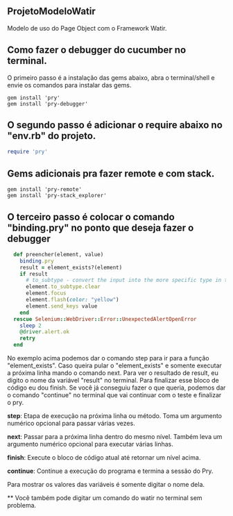 ## ProjetoModeloWatir
Modelo de uso do Page Object com o Framework Watir.


## Como fazer o debugger do cucumber no terminal.
O primeiro passo é a instalação das gems abaixo, abra o terminal/shell e envie os comandos para instalar das gems.
```
gem install 'pry'
gem install 'pry-debugger'
```
## O segundo passo é adicionar o require abaixo no "env.rb" do projeto.
```ruby
require 'pry' 
```
## Gems adicionais pra fazer remote e com stack.
```
gem install 'pry-remote'
gem install 'pry-stack_explorer'
```

## O terceiro passo é colocar o comando "binding.pry" no ponto que deseja fazer o debugger
```ruby
  def preencher(element, value)
    binding.pry
    result = element_exists?(element)
    if result
      # to_subtype - convert the input into the more specific type in text field to clear field.
      element.to_subtype.clear
      element.focus
      element.flash(color: "yellow")
      element.send_keys value
    end
  rescue Selenium::WebDriver::Error::UnexpectedAlertOpenError
    sleep 2
    @driver.alert.ok
    retry
  end
```

No exemplo acima podemos dar o comando step para ir para a função "element_exists".
Caso queira pular o "element_exists" e somente executar a próxima linha mando o comando next.
Para ver o resultado de result, eu digito o nome da variável "result" no terminal.
Para finalizar esse bloco de código eu dou finish.
Se você já conseguiu fazer o que queria, podemos dar o comando "continue" no terminal que vai continuar com o teste e finalizar o pry.


**step**: Etapa de execução na próxima linha ou método. Toma um argumento numérico opcional para passar várias vezes.

**next**: Passar para a próxima linha dentro do mesmo nível. Também leva um argumento numérico opcional para executar várias linhas.

**finish**: Execute o bloco de código atual até retornar um nível acima.

**continue**: Continue a execução do programa e termina a sessão do Pry.

Para mostrar os valores das variáveis é somente digitar o nome dela.

** Você também pode digitar um comando do watir no terminal sem problema.
